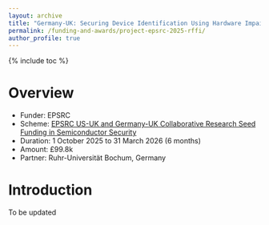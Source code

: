 ```yaml
---
layout: archive
title: "Germany-UK: Securing Device Identification Using Hardware Impairments in RF Circuits"
permalink: /funding-and-awards/project-epsrc-2025-rffi/
author_profile: true
---
```


{% include toc %} 

# Overview
* Funder: EPSRC
* Scheme: [EPSRC US-UK and Germany-UK Collaborative Research Seed Funding in Semiconductor Security ](https://www.ukri.org/opportunity/us-uk-and-germany-uk-collaborative-research-seed-funding-in-semiconductor-security/)
* Duration: 1 October 2025 to 31 March 2026 (6 months)
* Amount: £99.8k
* Partner: Ruhr-Universität Bochum, Germany

# Introduction

To be updated